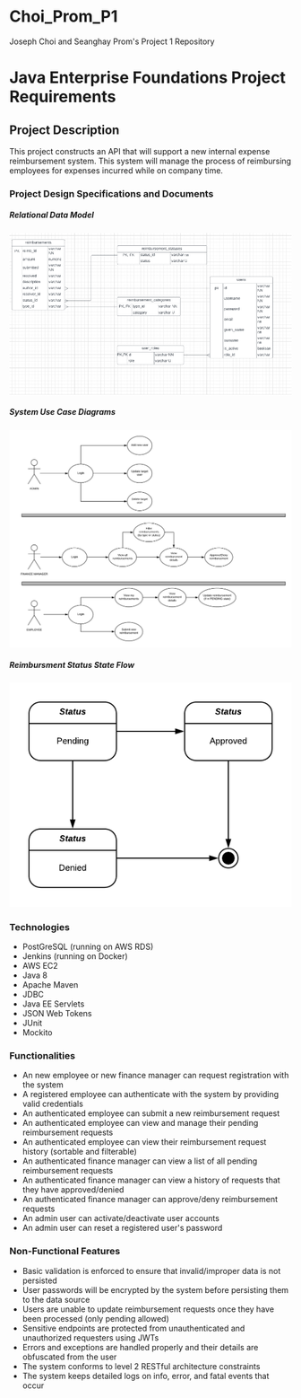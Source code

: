 # Choi_Prom_P1
Joseph Choi and Seanghay Prom's Project 1 Repository

# Java Enterprise Foundations Project Requirements

## Project Description

This project constructs an API that will support a new internal expense reimbursement system. This system will manage the process of reimbursing employees for expenses incurred while on company time.

### Project Design Specifications and Documents

##### Relational Data Model
![Relational Model](https://github.com/220516-Java-Angular-Enterprise/Choi_Prom_P1/blob/main/p1_er.png)

##### System Use Case Diagrams
![System Use Case Diagrams](https://raw.githubusercontent.com/220207-java-enterprise/assignments/main/foundations-project/imgs/ERS%20Use%20Case%20Diagram.png)

##### Reimbursment Status State Flow
![Reimbursment Status State Flow](https://raw.githubusercontent.com/220207-java-enterprise/assignments/main/foundations-project/imgs/ERS%20State%20Flow%20Diagram.png)

### Technologies

- PostGreSQL (running on AWS RDS)
- Jenkins (running on Docker)
- AWS EC2
- Java 8
- Apache Maven
- JDBC
- Java EE Servlets
- JSON Web Tokens
- JUnit
- Mockito

### Functionalities

- An new employee or new finance manager can request registration with the system
- A registered employee can authenticate with the system by providing valid credentials
- An authenticated employee can submit a new reimbursement request
- An authenticated employee can view and manage their pending reimbursement requests
- An authenticated employee can view their reimbursement request history (sortable and filterable)
- An authenticated finance manager can view a list of all pending reimbursement requests
- An authenticated finance manager can view a history of requests that they have approved/denied
- An authenticated finance manager can approve/deny reimbursement requests
- An admin user can activate/deactivate user accounts
- An admin user can reset a registered user's password

### Non-Functional Features

- Basic validation is enforced to ensure that invalid/improper data is not persisted
- User passwords will be encrypted by the system before persisting them to the data source
- Users are unable to update reimbursement requests once they have been processed (only pending allowed)
- Sensitive endpoints are protected from unauthenticated and unauthorized requesters using JWTs
- Errors and exceptions are handled properly and their details are obfuscated from the user
- The system conforms to level 2 RESTful architecture constraints
- The system keeps detailed logs on info, error, and fatal events that occur
